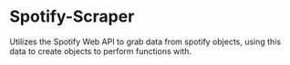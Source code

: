 # Spotify-Scraper
Utilizes the Spotify Web API to grab data from spotify objects, using this data to create objects to perform functions with.
